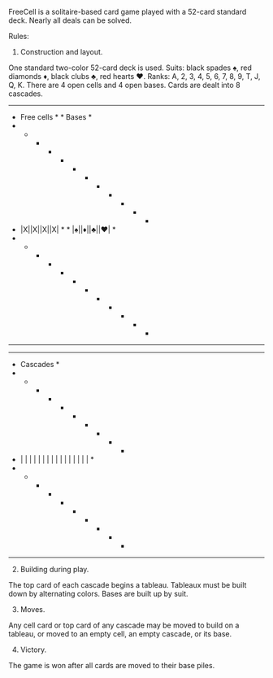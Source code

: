FreeCell is a solitaire-based card game played with a 52-card standard deck.
Nearly all deals can be solved.

Rules:

1. Construction and layout.

One standard two-color 52-card deck is used.
Suits: black spades ♠, red diamonds ♦, black clubs ♣, red hearts ♥.
Ranks: A, 2, 3, 4, 5, 6, 7, 8, 9, T, J, Q, K.
There are 4 open cells and 4 open bases.
Cards are dealt into 8 cascades.

****************  ****************
*  Free cells  *  *  Bases       *
*  -  -  -  -  *  *  -  -  -  -  *
* |X||X||X||X| *  * |♠||♦||♣||♥| *
*  -  -  -  -  *  *  -  -  -  -  *
****************  ****************

***********************************
*  Cascades                       *
*  -   -   -   -   -   -   -   -  *
* | | | | | | | | | | | | | | | | *
*  -   -   -   -   -   -   -   -  *
***********************************

2. Building during play.

The top card of each cascade begins a tableau.
Tableaux must be built down by alternating colors.
Bases are built up by suit.

3. Moves.

Any cell card or top card of any cascade may be moved to build on a tableau,
or moved to an empty cell, an empty cascade, or its base.

4. Victory.

The game is won after all cards are moved to their base piles.

